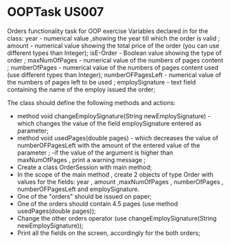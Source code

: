 # OOPTask US007

Orders functionality task for OOP exercise
Variables declared in for the class:
year - numerical value ,showing the year till which the order is valid ;
amount -  numerical value showing the total price of the order (you can use different types than Integer);
isE-Order - Boolean value showing the type of order ;
maxNumOfPages - numerical value of the numbers of pages content ;
numberOfPages - numerical value of the numbers of pages content used (use different types than Integer);
numberOFPagesLeft - numerical value of the numbers of pages left to be used ;
employSignature - text field containing the name of the employ issued the order;

The class should define the following methods and actions:
- method void changeEmploySignature(String newEmploySignature) - which changes the value of the field  employSignature entered as parameter;
-  method void usedPages(double pages) - which decreases the value of numberOFPagesLeft with the amount of the entered value of the parameter ;
-if the value of the argument is higher than maxNumOfPages , print a warning message ;
- Create a class OrderSession with main method;
- In the scope of the main method , create 2 objects of type Order with values for the fields: year , amount ,maxNumOfPages , numberOfPages , numberOFPagesLeft and employSignature.
- One of the "orders" should be issued on paper;
- One of the orders should contain 4.5 pages (use method usedPages(double pages));
- Change the other orders operator (use  changeEmploySignature(String newEmploySignature));
- Print all the fields on the screen, accordingly for the both orders; 
